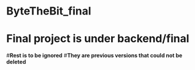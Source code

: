 # ByteTheBit_final
# Final project is under **backend/final**
#**Rest is to be ignored**
#**They are previous versions that could not be deleted**
